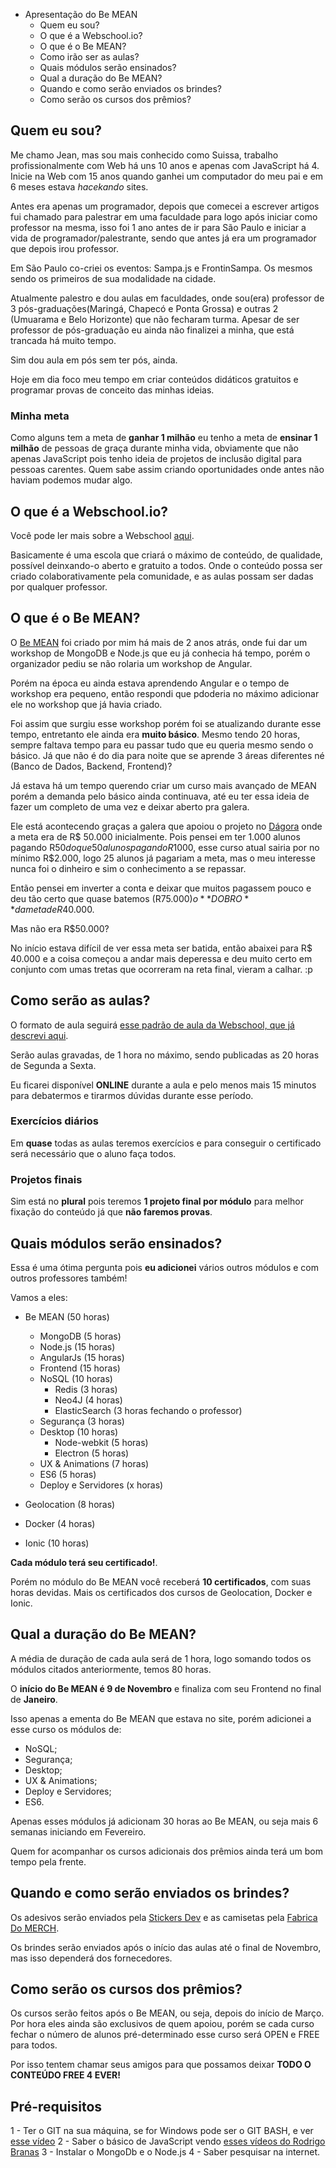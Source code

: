 * Apresentação do Be MEAN
    - Quem eu sou?
    - O que é a Webschool.io?
    - O que é o Be MEAN?
    - Como irão ser as aulas?
    - Quais módulos serão ensinados?
    - Qual a duração do Be MEAN?
    - Quando e como serão enviados os brindes?
    - Como serão os cursos dos prêmios?

## Quem eu sou?

Me chamo Jean, mas sou mais conhecido como Suissa, trabalho profissionalmente com Web há uns 10 anos e apenas com JavaScript há 4. Inicie na Web com 15 anos quando ganhei um computador do meu pai e em 6 meses estava *hacekando* sites.

Antes era apenas um programador, depois que comecei a escrever artigos fui chamado para palestrar em uma faculdade para logo após iniciar como professor na mesma, isso foi 1 ano antes de ir para São Paulo e iniciar a vida de programador/palestrante, sendo que antes já era um programador que depois irou professor.

Em São Paulo co-criei os eventos: Sampa.js e FrontinSampa. Os mesmos sendo os primeiros de sua modalidade na cidade.

Atualmente palestro e dou aulas em faculdades, onde sou(era) professor de 3 pós-graduações(Maringá, Chapecó e Ponta Grossa) e outras 2 (Umuarama e Belo Horizonte) que não fecharam turma. Apesar de ser professor de pós-graduação eu ainda não finalizei a minha, que está trancada há muito tempo.

Sim dou aula em pós sem ter pós, ainda.

Hoje em dia foco meu tempo em criar conteúdos didáticos gratuitos e programar provas de conceito das minhas ideias.

### Minha meta

Como alguns tem a meta de **ganhar 1 milhão** eu tenho a meta de **ensinar 1 milhão** de pessoas de graça durante minha vida, obviamente que não apenas JavaScript pois tenho ideia de projetos de inclusão digital para pessoas carentes. Quem sabe assim criando oportunidades onde antes não haviam podemos mudar algo.

## O que é a Webschool.io?

Você pode ler mais sobre a Webschool [aqui](http://nomadev.com.br/webschool-io-uma-escola-online-para-deixar-qualquer-conte%C3%BAdo-aberto-e-gratuito-para-sempre/).

Basicamente é uma escola que criará o máximo de conteúdo, de qualidade, possível deinxando-o aberto e gratuito a todos. Onde o conteúdo possa ser criado colaborativamente pela comunidade, e as aulas possam ser dadas por qualquer professor.

## O que é o Be MEAN?

O [Be MEAN](http://bemean.com.br) foi criado por mim há mais de 2 anos atrás, onde fui dar um workshop de MongoDB e Node.js que eu já conhecia há tempo, porém o organizador pediu se não rolaria um workshop de Angular.

Porém na época eu ainda estava aprendendo Angular e o tempo de workshop era pequeno, então respondi que pdoderia no máximo adicionar ele no workshop que já havia criado.

Foi assim que surgiu esse workshop porém foi se atualizando durante esse tempo, entretanto ele ainda era **muito básico**. Mesmo tendo 20 horas, sempre faltava tempo para eu passar tudo que eu queria mesmo sendo o básico. Já que não é do dia para noite que se aprende 3 áreas diferentes né (Banco de Dados, Backend, Frontend)?

Já estava há um tempo querendo criar um curso mais avançado de MEAN porém a demanda pelo básico ainda continuava, até eu ter essa ideia de fazer um completo de uma vez e deixar aberto pra galera.

Ele está acontecendo graças a galera que apoiou o projeto no [Dágora](http://dagora.net/be-mean/) onde a meta era de R$ 50.000 inicialmente. Pois pensei em ter 1.000 alunos pagando R$50 do que 50 alunos pagando R$1000, esse curso atual sairia por no mínimo R$2.000, logo 25 alunos já pagariam a meta, mas o meu interesse nunca foi o dinheiro e sim o conhecimento a se repassar.

Então pensei em inverter a conta e deixar que muitos pagassem pouco e deu tão certo que quase batemos (R$75.000) o **DOBRO** da meta de R$40.000.

Mas não era R$50.000?

No início estava difícil de ver essa meta ser batida, então abaixei para R$ 40.000 e a coisa começou a andar mais deperessa e deu muito certo em conjunto com umas tretas que ocorreram na reta final, vieram a calhar. :p

## Como serão as aulas?

O formato de aula seguirá [esse padrão de aula da Webschool, que já descrevi aqui](http://nomadev.com.br/webschool-io-formato-de-aula/).

Serão aulas gravadas, de 1 hora no máximo, sendo publicadas as 20 horas de Segunda a Sexta.

Eu ficarei disponível **ONLINE** durante a aula e pelo menos mais 15 minutos para debatermos e tirarmos dúvidas durante esse período.

### Exercícios diários

Em **quase** todas as aulas teremos exercícios e para conseguir o certificado será necessário que o aluno faça todos.

### Projetos finais

Sim está no **plural** pois teremos **1 projeto final por módulo** para melhor fixação do conteúdo já que **não faremos provas**.

## Quais módulos serão ensinados?

Essa é uma ótima pergunta pois **eu adicionei** vários outros módulos e com outros professores também!

Vamos a eles:

- Be MEAN (50 horas)
    + MongoDB (5 horas)
    + Node.js (15 horas)
    + AngularJs (15 horas)
    + Frontend (15 horas)
    + NoSQL (10 horas)
        * Redis (3 horas)
        * Neo4J (4 horas)
        * ElasticSearch (3 horas fechando o professor)
    + Segurança (3 horas)
    + Desktop (10 horas)
        * Node-webkit (5 horas)
        * Electron (5 horas)
    + UX & Animations (7 horas)
    + ES6 (5 horas)
    + Deploy e Servidores (x horas)

- Geolocation (8 horas)
- Docker (4 horas)
- Ionic (10 horas)

**Cada módulo terá seu certificado!**.

Porém no módulo do Be MEAN você receberá **10 certificados**, com suas horas devidas. Mais os certificados dos cursos de Geolocation, Docker e Ionic.

## Qual a duração do Be MEAN?

A média de duração de cada aula será de 1 hora, logo somando todos os módulos citados anteriormente, temos 80 horas.

O **início do Be MEAN é 9 de Novembro** e finaliza com seu Frontend no final de **Janeiro**.

Isso apenas a ementa do Be MEAN que estava no site, porém adicionei a esse curso os módulos de:

- NoSQL;
- Segurança;
- Desktop;
- UX & Animations;
- Deploy e Servidores;
- ES6.

Apenas esses módulos já adicionam 30 horas ao Be MEAN, ou seja mais 6 semanas iniciando em Fevereiro.

Quem for acompanhar os cursos adicionais dos prêmios ainda terá um bom tempo pela frente.

## Quando e como serão enviados os brindes?

Os adesivos serão enviados pela [Stickers Dev](https://www.facebook.com/stickersdevs) e as camisetas pela [Fabrica Do MERCH](https://www.facebook.com/fabricadomerch).

Os brindes serão enviados após o início das aulas até o final de Novembro, mas isso dependerá dos fornecedores.

## Como serão os cursos dos prêmios?

Os cursos serão feitos após o Be MEAN, ou seja, depois do início de Março. 
Por hora eles ainda são exclusivos de quem apoiou, porém se cada curso fechar o número de alunos pré-determinado esse curso será OPEN e FREE para todos.

Por isso tentem chamar seus amigos para que possamos deixar **TODO O CONTEÚDO FREE 4 EVER!**

## Pré-requisitos

1 - Ter o GIT na sua máquina, se for Windows pode ser o GIT BASH, e ver [esse vídeo](https://www.youtube.com/watch?v=TReVFOxhh7E)
2 - Saber o básico de JavaScript vendo [esses vídeos do Rodrigo Branas](https://www.youtube.com/playlist?list=PLQCmSnNFVYnT1-oeDOSBnt164802rkegc)
3 - Instalar o MongoDb e o Node.js 
4 - Saber pesquisar na internet.
